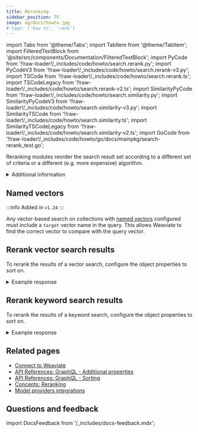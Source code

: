 ```yaml
---
title: Reranking
sidebar_position: 75
image: og/docs/howto.jpg
# tags: ['how to', 'rank']
---
```


import Tabs from '@theme/Tabs';
import TabItem from '@theme/TabItem';
import FilteredTextBlock from '@site/src/components/Documentation/FilteredTextBlock';
import PyCode from '!!raw-loader!/_includes/code/howto/search.rerank.py';
import PyCodeV3 from '!!raw-loader!/_includes/code/howto/search.rerank-v3.py';
import TSCode from '!!raw-loader!/_includes/code/howto/search.rerank.ts';
import TSCodeLegacy from '!!raw-loader!/_includes/code/howto/search.rerank-v2.ts';
import SimilarityPyCode from '!!raw-loader!/_includes/code/howto/search.similarity.py';
import SimilarityPyCodeV3 from '!!raw-loader!/_includes/code/howto/search.similarity-v3.py';
import SimilarityTSCode from '!!raw-loader!/_includes/code/howto/search.similarity.ts';
import SimilarityTSCodeLegacy from '!!raw-loader!/_includes/code/howto/search.similarity-v2.ts';
import GoCode from '!!raw-loader!/_includes/code/howto/go/docs/mainpkg/search-rerank_test.go';



Reranking modules reorder the search result set according to a different set of criteria or a different (e.g. more expensive) algorithm.

<details>
  <summary>
    Additional information
  </summary>

**Configure reranking**

To rerank search results, enable a reranker [model integration](../model-providers/index.md) for your collection.

A collection can have multiple rerankers. If multiple `reranker` modules are enabled, specify the module you want to use in the `moduleConfig` section of your schema.

</details>

## Named vectors

:::info Added in `v1.24`
:::

Any vector-based search on collections with [named vectors](../config-refs/schema/multi-vector.md) configured must include a `target` vector name in the query. This allows Weaviate to find the correct vector to compare with the query vector.

<Tabs groupId="languages">
  <TabItem value="py" label="Python Client v4">
    <FilteredTextBlock
      text={SimilarityPyCode}
      startMarker="# NamedVectorNearTextPython"
      endMarker="# END NamedVectorNearTextPython"
      language="python"
    />
  </TabItem>

  <TabItem value="py3" label="Python Client v3">
    <FilteredTextBlock
      text={SimilarityPyCodeV3}
      startMarker="# NamedVectorNearTextPython"
      endMarker="# END NamedVectorNearTextPython"
      language="pyv3"
    />
  </TabItem>

  <TabItem value="js" label="JS/TS Client v3">
    <FilteredTextBlock
      text={SimilarityTSCode}
      startMarker="// NamedVectorNearText"
      endMarker="// END NamedVectorNearText"
      language="ts"
    />
  </TabItem>

  <TabItem value="js2" label="JS/TS Client v2">
    <FilteredTextBlock
      text={SimilarityTSCodeLegacy}
      startMarker="// NamedVectorNearText"
      endMarker="// END NamedVectorNearText"
      language="ts"
    />
  </TabItem>

  <TabItem value="go" label="Go">
    <FilteredTextBlock
      text={GoCode}
      startMarker="// START NamedVectorNearText"
      endMarker="// END NamedVectorNearText"
      language="gonew"
    />
  </TabItem>

  <TabItem value="graphql" label="GraphQL">
    <FilteredTextBlock
      text={SimilarityPyCodeV3}
      startMarker="# NamedVectorNearTextGraphql"
      endMarker="# END NamedVectorNearTextGraphql"
      language="graphql"
    />
  </TabItem>
</Tabs>

## Rerank vector search results

To rerank the results of a vector search, configure the object properties to sort on.

<Tabs groupId="languages">
  <TabItem value="py" label="Python Client v4">
    <FilteredTextBlock
      text={PyCode}
      startMarker="# START nearTextRerank Python"
      endMarker="# END nearTextRerank Python"
      language="py"
    />
  </TabItem>

  <TabItem value="py3" label="Python Client v3">
    <FilteredTextBlock
      text={PyCodeV3}
      startMarker="# START nearTextRerank Python"
      endMarker="# END nearTextRerank Python"
      language="pyv3"
    />
  </TabItem>

  <TabItem value="js" label="JS/TS Client v3">
    <FilteredTextBlock
      text={TSCode}
      startMarker="// START RerankNearText"
      endMarker="// END RerankNearText"
      language="ts"
    />
  </TabItem>

  <TabItem value="js2" label="JS/TS Client v2">
    <FilteredTextBlock
      text={TSCodeLegacy}
      startMarker="// START RerankNearText"
      endMarker="// END RerankNearText"
      language="ts"
    />
  </TabItem>

  <TabItem value="go" label="Go">
    <FilteredTextBlock
      text={GoCode}
      startMarker="// START RerankNearText"
      endMarker="// END RerankNearText"
      language="gonew"
    />
  </TabItem>

  <TabItem value="graphql" label="GraphQL">
    <FilteredTextBlock
      text={PyCodeV3}
      startMarker="# START nearTextRerank GraphQL"
      endMarker="# END nearTextRerank GraphQL"
      language="graphql"
    />
  </TabItem>
</Tabs>

<details>
  <summary>Example response</summary>

The response should look like this:

  <FilteredTextBlock
    text={PyCodeV3}
    startMarker="# START Expected nearTextRerank results"
    endMarker="# END Expected nearTextRerank results"
    language="json"
  />

</details>

## Rerank keyword search results

To rerank the results of a keyword search, configure the object properties to sort on.

<Tabs groupId="languages">
  <TabItem value="py" label="Python Client v4">
    <FilteredTextBlock
      text={PyCode}
      startMarker="# START bm25Rerank Python"
      endMarker="# END bm25Rerank Python"
      language="py"
    />
  </TabItem>

  <TabItem value="py3" label="Python Client v3">
    <FilteredTextBlock
      text={PyCodeV3}
      startMarker="# START bm25Rerank Python"
      endMarker="# END bm25Rerank Python"
      language="pyv3"
    />
  </TabItem>

  <TabItem value="js" label="JS/TS Client v3">
    <FilteredTextBlock
      text={TSCode}
      startMarker="// START bm25Rerank"
      endMarker="// END bm25Rerank"
      language="ts"
    />
  </TabItem>

  <TabItem value="js2" label="JS/TS Client v2">
    <FilteredTextBlock
      text={TSCodeLegacy}
      startMarker="// START bm25Rerank"
      endMarker="// END bm25Rerank"
      language="ts"
    />
  </TabItem>

  <TabItem value="go" label="Go">
    <FilteredTextBlock
      text={GoCode}
      startMarker="// START bm25Rerank"
      endMarker="// END bm25Rerank"
      language="gonew"
    />
  </TabItem>

  <TabItem value="graphql" label="GraphQL">
    <FilteredTextBlock
      text={PyCodeV3}
      startMarker="# START bm25Rerank GraphQL"
      endMarker="# END bm25Rerank GraphQL"
      language="graphql"
    />
  </TabItem>
</Tabs>

<details>
  <summary>Example response</summary>

The response should look like this:

  <FilteredTextBlock
    text={PyCodeV3}
    startMarker="# START Expected bm25Rerank results"
    endMarker="# END Expected bm25Rerank results"
    language="json"
  />

</details>

## Related pages

- [Connect to Weaviate](/developers/weaviate/connections/index.mdx)
- [API References: GraphQL - Additional properties](../api/graphql/additional-properties.md#rerank)
- [API References: GraphQL - Sorting](/developers/weaviate/api/graphql/additional-operators#sorting-api)
- [Concepts: Reranking](../concepts/reranking.md)
- [Model providers integrations](../model-providers/index.md)

## Questions and feedback

import DocsFeedback from '/_includes/docs-feedback.mdx';

<DocsFeedback/>
